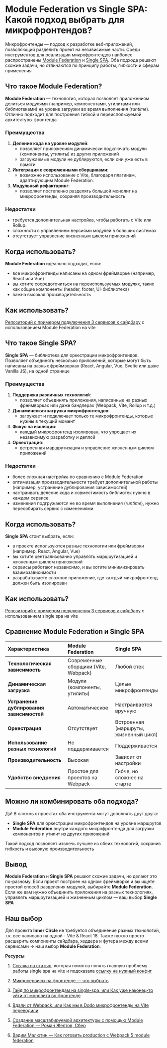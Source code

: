 # **Module Federation vs Single SPA: Какой подход выбрать для микрофронтендов?**

Микрофронтенды — подход к разработке веб-приложений, позволяющий разделить проект на независимые части. Среди инструментов для реализации микрофронтендов наиболее распространены [Module Federation](https://module-federation.io/) и [Single SPA](https://single-spa.js.org/). Оба подхода решают схожие задачи, но отличаются по принципу работы, гибкости и сферам применения

## **Что такое Module Federation?**

**Module Federation** — технология, которая позволяет приложениям делиться модулями (например, компонентами, утилитами или библиотеками) на уровне загрузки во время выполнения (*runtime*). Отлично подходит для построения гибкой и переиспользуемой архитектуры фронтенда


### **Преимущества**

1. **Деление кода на уровне модулей**:  
   * позволяет приложениям динамически подключать модули (компоненты, утилиты) из других приложений  
   * загружаемые модули не дублируются, если они уже есть в памяти  
2. **Интеграция с современными сборщиками**:
   * возможно использование с Vite, благодаря плагинам, адаптирующим Module Federation.  
3. **Модульный рефакторинг**:
   * позволяет постепенно разделять большой монолит на микрофронтенды, сохраняя производительность

### **Недостатки**

* требуется дополнительная настройка, чтобы работать с Vite или Rollup.  
* сложности с управлением версиями модулей в больших системах  
* отсутствует управление жизненным циклом приложений

## **Когда использовать?**

**Module Federation** идеально подходит, если:

* все микрофронтенды написаны на одном фреймворке (например, React или Vue)  
* вы хотите сосредоточиться на переиспользуемых модулях, таких как общие компоненты (header, footer, UI-библиотека)  
* важна высокая производительность

## **Как использовать?**

[Репозиторий с примером подключения 3 сервисов к сайдбару](https://github.com/TourmalineCore/vite-module-federation) с использованием Module Federation на vite

## **Что такое Single SPA?**

**Single SPA** — библиотека для оркестрации микрофронтендов. Позволяет объединять несколько приложений, которые могут быть написаны на разных фреймворках (React, Angular, Vue, Svelte или даже Vanilla JS), на одной странице

### **Преимущества**

1. **Поддержка различных технологий**:  
   * позволяет объединять приложения, написанные на разных фреймворках или даже бандлерах (Webpack, Vite, Rollup и т.д.)  
2. **Динамическая загрузка микрофронтендов**:  
   * загружает и подключает только те микрофронтенды, которые нужны в текущий момент  
3. **Фокус на изоляции**:  
   * каждый микрофронтенд изолирован, что упрощает их независимую разработку и деплой  
4. **Оркестрация**:  
   * встроенная маршрутизация и управление жизненным циклом приложений

### **Недостатки**

* более сложная настройка по сравнению с Module Federation  
* оптимизация производительности требует дополнительной работы (например, устранение дублирования зависимостей)  
* настраивать деление кода и совместимость библиотек нужно в каждом сервисе  
* изменения подгружаются не во время выполнения (*runtime*), нужно пересобирать сервис с изменениями

## **Когда использовать?**

**Single SPA** стоит выбрать, если:

* в проекте используются разные технологии или фреймворки (например, React, Angular, Vue)  
* вы хотите централизованно управлять маршрутизацией и жизненным циклом приложений  
* сервисы работают независимо, и вы хотите минимизировать взаимозависимости  
* разрабатываете сложное приложение, где каждый микрофронтенд должен быть изолирован

## **Как использовать?**

[Репозиторий с примером подключения 3 сервисов к сайдбару](https://github.com/TourmalineCore/vite-single-spa/tree/master) с использованием single spa на vite

## **Сравнение Module Federation и Single SPA**

| Характеристика | Module Federation | Single SPA |
| :---- | :---- | :---- |
| **Технологическая зависимость** | Современные сборщики (Vite, Webpack) | Любой стек |
| **Динамическая загрузка** | Модули (компоненты, утилиты) | Целые микрофронтенды |
| **Устранение дублирования зависимостей** | Автоматическое | Настраивается вручную |
| **Оркестрация** | Отсутствует | Встроенная (маршруты, жизненный цикл) |
| **Использование разных технологий** | Не поддерживается | Поддерживается |
| **Производительность** | Высокая | Зависит от настройки |
| **Удобство внедрения** | Простое для проектов на Webpack | Гибче, но сложнее на старте |

## **Можно ли комбинировать оба подхода?**

Да! В сложных проектах оба инструмента могут дополнять друг друга:

* **Single SPA** для оркестрации микрофронтендов на уровне маршрутов  
* **Module Federation** внутри каждого микрофронтенда для загрузки компонентов и утилит из других приложений

Такой подход позволяет извлечь лучшее из обеих технологий, сохранив гибкость и высокую производительность

## **Вывод**

**Module Federation** и **Single SPA** решают схожие задачи, но делают это по-разному. Если проект построен на одном фреймворке и вы ищете простой способ разделения модулей, выбирайте **Module Federation**. Если же вам нужно объединить приложения на разных технологиях, управлять маршрутизацией и жизненным циклом — ваш выбор **Single SPA**

## Наш выбор

Для проекта **Inner Circle** не требуется объединение разных технологий, т.к. все написано на одной - Vite & React 18. Также нужно просто расшарить компоненты сайдбара, хеддера и футера между всеми сервисами => наш выбор **Module Federation**.

**Ресурсы**

1. [Ссылка на статью](https://habr.com/ru/articles/826590/), которая помогла понять главную проблему работы single spa на vite и подсказала [ссылку на нужный конфиг](https://github.com/sw1tch3roo/single-spa-example-service/blob/systemjs/vite.config.ts)

2. [Микросервисы на фронтенде — что выбрать](https://habr.com/ru/companies/sportmaster_lab/articles/724314/)

3. [Гайд по микрофронтендам на single-spa, или Как уже наконец-то уйти от монолита во фронтенде](https://habr.com/ru/companies/ecom_tech/articles/766978/)

4. [Вдали от Webpack, или Как мы в Dodo микрофронтенды на Vite переводили](https://habr.com/ru/companies/dododev/articles/715988/)

5. [Создание масштабируемой архитектуры с помощью Module Federation — Роман Желтов, Сбер](https://youtu.be/y8HWxJCr45w)  
6. [Вадим Малютин — Как готовить production с Webpack 5 module federation](https://youtu.be/ugkOEg5xJCA)

